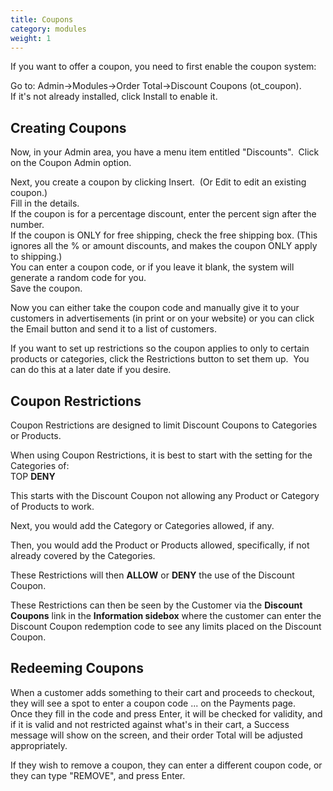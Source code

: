 ```yaml
---
title: Coupons
category: modules
weight: 1
---
```

If you want to offer a coupon, you need to first enable the coupon system:  

Go to: Admin->Modules->Order Total->Discount Coupons (ot_coupon).   
If it's not already installed, click Install to enable it.  

## Creating Coupons

Now, in your Admin area, you have a menu item entitled "Discounts".  Click on the Coupon Admin option.  

Next, you create a coupon by clicking Insert.  (Or Edit to edit an existing coupon.)  
Fill in the details.  
If the coupon is for a percentage discount, enter the percent sign after the number.  
If the coupon is ONLY for free shipping, check the free shipping box. (This ignores all the % or amount discounts, and makes the coupon ONLY apply to shipping.)  
You can enter a coupon code, or if you leave it blank, the system will generate a random code for you.  
Save the coupon.  

Now you can either take the coupon code and manually give it to your customers in advertisements (in print or on your website) or you can click the Email button and send it to a list of customers.  

If you want to set up restrictions so the coupon applies to only to certain products or categories, click the Restrictions button to set them up.  You can do this at a later date if you desire.  

## Coupon Restrictions

Coupon Restrictions are designed to limit Discount Coupons to Categories or Products.  

When using Coupon Restrictions, it is best to start with the setting for the Categories of:  
TOP **DENY**  

This starts with the Discount Coupon not allowing any Product or Category of Products to work.  

Next, you would add the Category or Categories allowed, if any.  

Then, you would add the Product or Products allowed, specifically, if not already covered by the Categories.  

These Restrictions will then **ALLOW** or **DENY** the use of the Discount Coupon.  

These Restrictions can then be seen by the Customer via the **Discount Coupons** link in the **Information sidebox** where the customer can enter the Discount Coupon redemption code to see any limits placed on the Discount Coupon.  

## Redeeming Coupons

When a customer adds something to their cart and proceeds to checkout, they will see a spot to enter a coupon code ... on the Payments page.  
Once they fill in the code and press Enter, it will be checked for validity, and if it is valid and not restricted against what's in their cart, a Success message will show on the screen, and their order Total will be adjusted appropriately.  

If they wish to remove a coupon, they can enter a different coupon code, or they can type "REMOVE", and press Enter.
